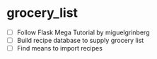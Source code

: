 # grocery_list

- [ ] Follow Flask Mega Tutorial by miguelgrinberg
- [ ] Build recipe database to supply grocery list
- [ ] Find means to import recipes
